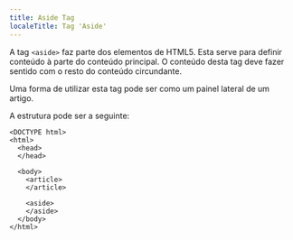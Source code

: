 ```yaml
---
title: Aside Tag
localeTitle: Tag 'Aside'
---
```


A tag ```<aside>``` faz parte dos elementos de HTML5. Esta serve para definir conteúdo à parte do conteúdo principal.
O conteúdo desta tag deve fazer sentido com o resto do conteúdo circundante.

Uma forma de utilizar esta tag pode ser como um painel lateral de um artigo.

A estrutura pode ser a seguinte:

```
<DOCTYPE html>
<html>
  <head>
  </head>
  
  <body>
    <article>
    </article>
    
    <aside>
    </aside>
  </body>
</html>
```
